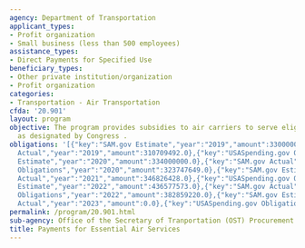 ```yaml
---
agency: Department of Transportation
applicant_types:
- Profit organization
- Small business (less than 500 employees)
assistance_types:
- Direct Payments for Specified Use
beneficiary_types:
- Other private institution/organization
- Profit organization
categories:
- Transportation - Air Transportation
cfda: '20.901'
layout: program
objective: The program provides subsidies to air carriers to serve eligible communities
  as designated by Congress .
obligations: '[{"key":"SAM.gov Estimate","year":"2019","amount":330000000.0},{"key":"SAM.gov
  Actual","year":"2019","amount":310709492.0},{"key":"USASpending.gov Obligations","year":"2019","amount":276902469.5},{"key":"SAM.gov
  Estimate","year":"2020","amount":334000000.0},{"key":"SAM.gov Actual","year":"2020","amount":334000000.0},{"key":"USASpending.gov
  Obligations","year":"2020","amount":323747649.0},{"key":"SAM.gov Estimate","year":"2021","amount":344989370.0},{"key":"SAM.gov
  Actual","year":"2021","amount":346826428.0},{"key":"USASpending.gov Obligations","year":"2021","amount":316361728.0},{"key":"SAM.gov
  Estimate","year":"2022","amount":436577573.0},{"key":"SAM.gov Actual","year":"2022","amount":388593089.0},{"key":"USASpending.gov
  Obligations","year":"2022","amount":382859220.0},{"key":"SAM.gov Estimate","year":"2023","amount":406785157.0},{"key":"SAM.gov
  Actual","year":"2023","amount":0.0},{"key":"USASpending.gov Obligations","year":"2023","amount":415024928.0}]'
permalink: /program/20.901.html
sub-agency: Office of the Secretary of Tranportation (OST) Procurement Operations
title: Payments for Essential Air Services
---
```

